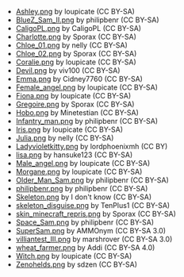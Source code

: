 
- [Ashley.png](http://minetest.fensta.bplaced.net/#id=885) by loupicate (CC BY-SA)
- [BlueZ_Sam_II.png](http://minetest.fensta.bplaced.net/#id=143) by philipbenr (CC BY-SA)
- [CaligoPL.png](http://minetest.fensta.bplaced.net/#id=99) by CaligoPL (CC BY-SA)
- [Charlotte.png](http://minetest.fensta.bplaced.net/#id=852) by Sporax (CC BY-SA)
- [Chloe_01.png](http://minetest.fensta.bplaced.net/#id=847) by nelly (CC BY-SA)
- [Chloe_02.png](http://minetest.fensta.bplaced.net/#id=851) by Sporax (CC BY-SA)
- [Coralie.png](http://minetest.fensta.bplaced.net/#id=894) by loupicate (CC BY-SA)
- [Devil.png](http://minetest.fensta.bplaced.net/#id=93) by viv100 (CC BY-SA)
- [Emma.png](http://minetest.fensta.bplaced.net/#id=101) by Cidney7760 (CC BY-SA)
- [Female_angel.png](http://minetest.fensta.bplaced.net/#id=890) by loupicate (CC BY-SA)
- [Fiona.png](http://minetest.fensta.bplaced.net/#id=860) by loupicate (CC BY-SA)
- [Gregoire.png](http://minetest.fensta.bplaced.net/#id=850) by Sporax (CC BY-SA)
- [Hobo.png](http://minetest.fensta.bplaced.net/#id=112) by Minetestian (CC BY-SA)
- [Infantry_man.png](http://minetest.fensta.bplaced.net/#id=82) by philipbenr (CC BY-SA)
- [Iris.png](http://minetest.fensta.bplaced.net/#id=862) by loupicate (CC BY-SA)
- [Julia.png](http://minetest.fensta.bplaced.net/#id=859) by nelly (CC BY-SA)
- [Ladyvioletkitty.png](http://minetest.fensta.bplaced.net/#id=162) by lordphoenixmh (CC BY)
- [lisa.png](http://minetest.fensta.bplaced.net/#id=88) by hansuke123 (CC BY-SA)
- [Male_angel.png](http://minetest.fensta.bplaced.net/#id=895) by loupicate (CC BY-SA)
- [Morgane.png](http://minetest.fensta.bplaced.net/#id=864) by loupicate (CC BY-SA)
- [Older_Man_Sam.png](http://minetest.fensta.bplaced.net/#id=21) by philipbenr (CC BY-SA)
- [philipbenr.png](http://minetest.fensta.bplaced.net/#id=54) by philipbenr (CC BY-SA)
- [Skeleton.png](http://minetest.fensta.bplaced.net/#id=1141) by I don't know (CC BY-SA)
- [skeleton_disguise.png](http://minetest.fensta.bplaced.net/#id=1991) by TenPlus1 (CC BY-SA)
- [skin_minecraft_repris.png](http://minetest.fensta.bplaced.net/#id=856) by Sporax (CC BY-SA)
- [Space_Sam.png](http://minetest.fensta.bplaced.net/#id=37) by philipbenr (CC BY-SA)
- [SuperSam.png](http://minetest.fensta.bplaced.net/#id=155) by AMMOnym (CC BY-SA 3.0)
- [villiantest_III.png](http://minetest.fensta.bplaced.net/#id=109) by marshrover (CC BY-SA 3.0)
- [wheat_farmer.png](http://minetest.fensta.bplaced.net/#id=1974) by Addi (CC BY-SA 4.0)
- [Witch.png](http://minetest.fensta.bplaced.net/#id=884) by loupicate (CC BY-SA)
- [Zenohelds.png](http://minetest.fensta.bplaced.net/#id=25) by sdzen (CC BY-SA)

<!-- Template:
- [.png](http://minetest.fensta.bplaced.net/#id=) by  ()
-->
